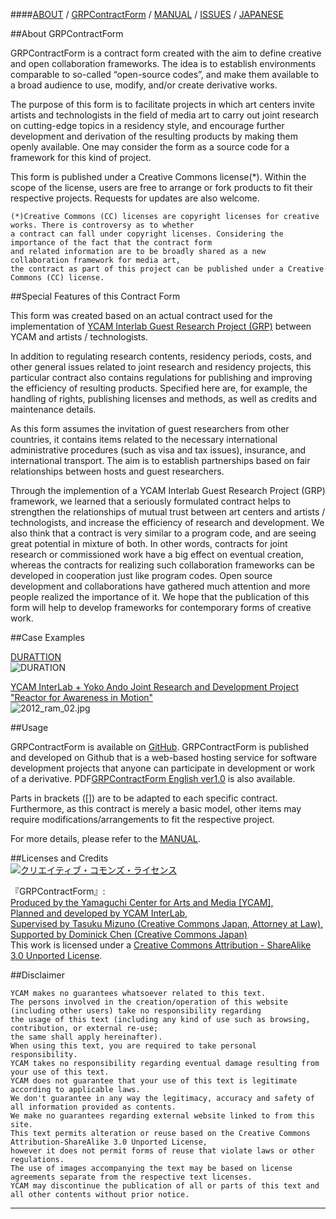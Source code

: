 ####[ABOUT](http://interlab.ycam.jp/en/projects/grp-contract-form) /  [GRPContractForm](https://github.com/YCAMInterlab/GRPContractForm/blob/master/GRPContractForm_English.md) /  [MANUAL](https://github.com/YCAMInterlab/GRPContractForm/wiki/MANUAL_English) /  [ISSUES](https://github.com/YCAMInterlab/GRPContractForm/issues) /  [JAPANESE](http://interlab.ycam.jp/projects/grp-contract-form)



##About GRPContractForm 


GRPContractForm is a contract form created with the aim to define creative and open collaboration frameworks. The idea is to establish environments comparable to so-called “open-source codes”, and make them available to a broad audience to use, modify, and/or create derivative works.  

The purpose of this form is to facilitate projects in which art centers invite artists and technologists in the field of media art to carry out joint research on cutting-edge topics in a residency style, and encourage further development and derivation of the resulting products by making them openly available. One may consider the form as a source code for a framework for this kind of project.   

This form is published under a Creative Commons license(*). Within the scope of the license, users are free to arrange or fork products to fit their respective projects. Requests for updates are also welcome.   


```
(*)Creative Commons (CC) licenses are copyright licenses for creative works. There is controversy as to whether
a contract can fall under copyright licenses. Considering the importance of the fact that the contract form 
and related information are to be broadly shared as a new collaboration framework for media art, 
the contract as part of this project can be published under a Creative Commons (CC) license.    
```



##Special Features of this Contract Form  

This form was created based on an actual contract used for the implementation of [YCAM Interlab Guest Research Project (GRP)](http://interlab.ycam.jp/projects/guestresearch) between YCAM and artists / technologists.  

In addition to regulating research contents, residency periods, costs, and other general issues related to joint research and residency projects, this particular contract also contains regulations for publishing and improving the efficiency of resulting products. Specified here are, for example, the handling of rights, publishing licenses and methods, as well as credits and maintenance details.    

As this form assumes the invitation of guest researchers from other countries, it contains items related to the necessary international administrative procedures (such as visa and tax issues), insurance, and international transport. The aim is to establish partnerships based on fair relationships between hosts and guest researchers.      

Through the implemention of a YCAM Interlab Guest Research Project (GRP) framework, we learned that a seriously formulated contract helps to strengthen the relationships of mutual trust between art centers and artists / technologists, and increase the efficiency of research and development. We also think that a contract is very similar to a program code, and are seeing great potential in mixture of both. In other words, contracts for joint research or commissioned work have a big effect on eventual creation, whereas the contracts for realizing such collaboration frameworks can be developed in cooperation just like program codes. Open source development and collaborations have gathered much attention and more people realized the importance of it. We hope that the publication of this form will help to develop frameworks for contemporary forms of creative work.    


##Case Examples

<!-- [Guest Research Project vol.2―ジェネレーティブ・メディアのためのコンポジション・ツール](http://interlab.ycam.jp/projects/guestresearch/vol2)  -->
[DURATTION](http://www.duration.cc)  
![DURATION](http://www.duration.cc/assets/images/DurationText.png "DURATION") 
  
  

[YCAM InterLab + Yoko Ando Joint Research and Development Project "Reactor for Awareness in Motion"](http://www.ycam.jp/en/performingarts/2013/02/ram-presentation.html)  
![2012_ram_02.jpg](http://www.ycam.jp/education/images/2012_ram_02.jpg)  
  
  


##Usage  

GRPContractForm is available on [GitHub](https://github.com/YCAMInterlab/GRPContractForm/blob/master/GRPContractForm_Japanese.md). GRPContractForm is published and developed on Github that is a web-based hosting service for software development projects that anyone can participate in development or work of a derivative. PDF[GRPContractForm English ver1.0](http://interlab.ycam.jp/wp-content/uploads/2013/04/GRPContractForm_English_ver1.0.pdf) is also available.    

Parts in brackets ([]) are to be adapted to each specific contract. Furthermore, as this contract is merely a basic model, other items may require modifications/arrangements to fit the respective project.  

For more details, please refer to the [MANUAL](https://github.com/YCAMInterlab/GRPContractForm/blob/master/MANUAL_English.md).    


  
##Licenses and Credits  
<a rel="license" href="http://creativecommons.org/licenses/by-sa/2.1/jp/"><img alt="クリエイティブ・コモンズ・ライセンス" style="border-width:0" src="http://i.creativecommons.org/l/by-sa/2.1/jp/88x31.png" /></a><br />
  
<span xmlns:dct="http://purl.org/dc/terms/" href="http://purl.org/dc/dcmitype/Text" property="dct:title" rel="dct:type">『GRPContractForm』</span>:<br />
<a xmlns:cc="http://creativecommons.org/ns#" href="http://interlab.ycam.jp/" property="cc:attributionName" rel="cc:attributionURL">
Produced by the Yamaguchi Center for Arts and Media [YCAM],<br />
Planned and developed by YCAM InterLab,<br />
Supervised by Tasuku Mizuno (Creative Commons Japan, Attorney at Law),<br />
Supported by Dominick Chen (Creative Commons Japan)</a><br />
This work is licensed under a <a rel="license" href="http://creativecommons.org/licenses/by-sa/2.1/jp/">Creative Commons Attribution - ShareAlike 3.0 Unported License</a>.





##Disclaimer
```
YCAM makes no guarantees whatsoever related to this text.
The persons involved in the creation/operation of this website (including other users) take no responsibility regarding 
the usage of this text (including any kind of use such as browsing, contribution, or external re-use; 
the same shall apply hereinafter).
When using this text, you are required to take personal responsibility. 
YCAM takes no responsibility regarding eventual damage resulting from your use of this text.
YCAM does not guarantee that your use of this text is legitimate according to applicable laws.
We don't guarantee in any way the legitimacy, accuracy and safety of all information provided as contents.
We make no guarantees regarding external website linked to from this site.
This text permits alteration or reuse based on the Creative Commons Attribution-ShareAlike 3.0 Unported License, 
however it does not permit forms of reuse that violate laws or other regulations.  
The use of images accompanying the text may be based on license agreements separate from the respective text licenses.  
YCAM may discontinue the publication of all or parts of this text and all other contents without prior notice.
```

---


  




